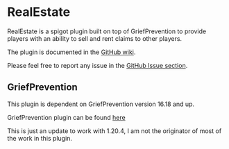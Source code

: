 # RealEstate

RealEstate is a spigot plugin built on top of GriefPrevention to provide players with an ability to sell and rent claims to other players.

The plugin is documented in the [GitHub wiki](https://github.com/FamousL/RealEstate/wiki).

Please feel free to report any issue in the [GitHub Issue section](https://github.com/FamousL/RealEstate/issues).

## GriefPrevention

This plugin is dependent on GriefPrevention version 16.18 and up.

GriefPrevention plugin can be found [here](https://github.com/TechFortress/GriefPrevention)

This is just an update to work with 1.20.4, I am not the originator of most of the work in this plugin.
